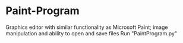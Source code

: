# Paint-Program
Graphics editor with similar functionality as Microsoft Paint; image manipulation and ability to open and save files
Run "PaintProgram.py"
